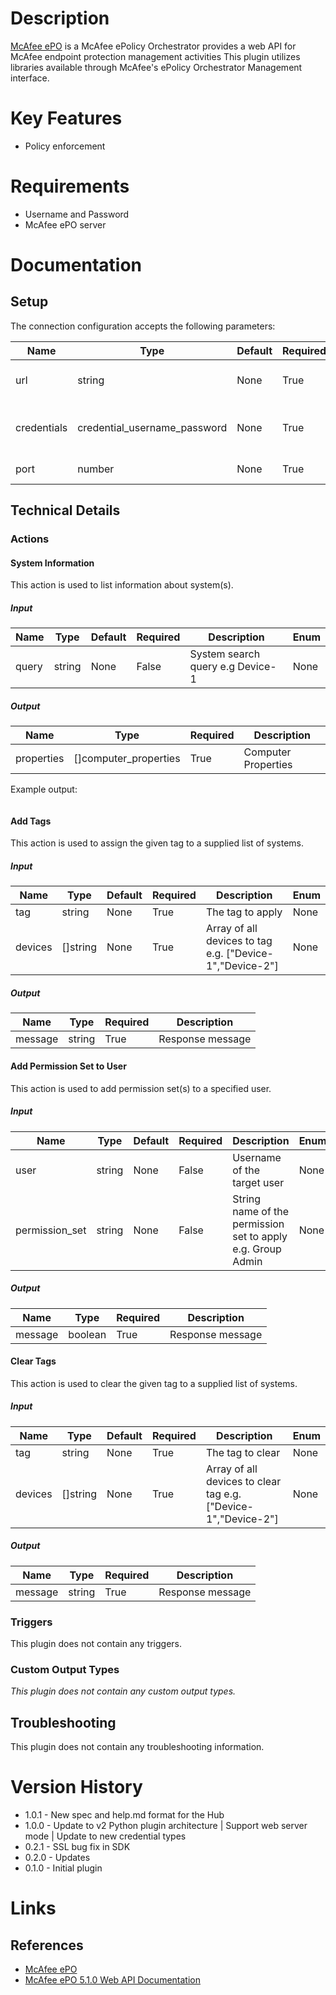 # Description

[McAfee ePO](https://www.mcafee.com/us/products/epolicy-orchestrator.aspx) is a McAfee ePolicy Orchestrator provides a web API for McAfee endpoint protection management activities
This plugin utilizes libraries available through McAfee's ePolicy Orchestrator Management interface.

# Key Features

* Policy enforcement

# Requirements

* Username and Password
* McAfee ePO server

# Documentation

## Setup

The connection configuration accepts the following parameters:

|Name|Type|Default|Required|Description|Enum|
|----|----|-------|--------|-----------|----|
|url|string|None|True|McAfee ePO address e.g. epo.company.com|None|
|credentials|credential_username_password|None|True|Username and password to access McAfee ePO e.g. admin|None|
|port|number|None|True|McAfee ePO Port e.g. 8443|None|

## Technical Details

### Actions

#### System Information

This action is used to list information about system(s).

##### Input

|Name|Type|Default|Required|Description|Enum|
|----|----|-------|--------|-----------|----|
|query|string|None|False|System search query e.g Device-1|None|

##### Output

|Name|Type|Required|Description|
|----|----|--------|-----------|
|properties|[]computer_properties|True|Computer Properties|

Example output:

```
```

#### Add Tags

This action is used to assign the given tag to a supplied list of systems.

##### Input

|Name|Type|Default|Required|Description|Enum|
|----|----|-------|--------|-----------|----|
|tag|string|None|True|The tag to apply|None|
|devices|[]string|None|True|Array of all devices to tag e.g. ["Device-1","Device-2"]|None|

##### Output

|Name|Type|Required|Description|
|----|----|--------|-----------|
|message|string|True|Response message|

#### Add Permission Set to User

This action is used to add permission set(s) to a specified user.

##### Input

|Name|Type|Default|Required|Description|Enum|
|----|----|-------|--------|-----------|----|
|user|string|None|False|Username of the target user|None|
|permission_set|string|None|False|String name of the permission set to apply e.g. Group Admin|None|

##### Output

|Name|Type|Required|Description|
|----|----|--------|-----------|
|message|boolean|True|Response message|

#### Clear Tags

This action is used to clear the given tag to a supplied list of systems.

##### Input

|Name|Type|Default|Required|Description|Enum|
|----|----|-------|--------|-----------|----|
|tag|string|None|True|The tag to clear|None|
|devices|[]string|None|True|Array of all devices to clear tag e.g. ["Device-1","Device-2"]|None|

##### Output

|Name|Type|Required|Description|
|----|----|--------|-----------|
|message|string|True|Response message|

### Triggers

This plugin does not contain any triggers.

### Custom Output Types

_This plugin does not contain any custom output types._

## Troubleshooting

This plugin does not contain any troubleshooting information.

# Version History

* 1.0.1 - New spec and help.md format for the Hub
* 1.0.0 - Update to v2 Python plugin architecture | Support web server mode | Update to new credential types
* 0.2.1 - SSL bug fix in SDK
* 0.2.0 - Updates
* 0.1.0 - Initial plugin

# Links

## References

* [McAfee ePO](https://www.mcafee.com/us/products/epolicy-orchestrator.aspx)
* [McAfee ePO 5.1.0 Web API Documentation](https://kc.mcafee.com/corporate/index?page=content&id=PD24810)

